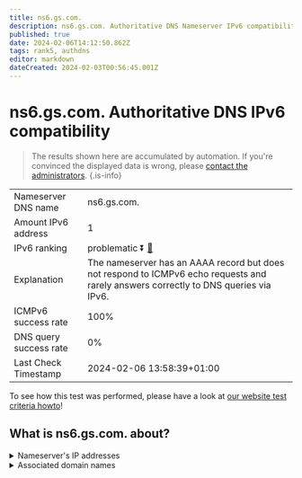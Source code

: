 ```yaml
---
title: ns6.gs.com.
description: ns6.gs.com. Authoritative DNS Nameserver IPv6 compatibility
published: true
date: 2024-02-06T14:12:50.862Z
tags: rank5, authdns
editor: markdown
dateCreated: 2024-02-03T00:56:45.001Z
---
```


# ns6.gs.com. Authoritative DNS IPv6 compatibility

> The results shown here are accumulated by automation. If you're convinced the displayed data is wrong, please [contact the administrators](/howto/chat). 
{.is-info}




|   |   |
| - | - |
| Nameserver DNS name | ns6.gs.com.
| Amount IPv6 address | 1
| IPv6 ranking | problematic :arrow_double_down: [🔗](/howto/ranking) |
| Explanation | The nameserver has an AAAA record but does not respond to ICMPv6 echo requests and rarely answers correctly to DNS queries via IPv6. |
| ICMPv6 success rate | 100%|
| DNS query success rate | 0% |
| Last Check Timestamp | 2024-02-06 13:58:39+01:00 |

To see how this test was performed, please have a look at [our website test criteria howto](/howto/testcriteria/authdns)!


## What is ns6.gs.com. about?




<details>
<summary>Nameserver's IP addresses</summary>

2620:4d:4000:6259:7:5:0:3

</details>



<details>
<summary>Associated domain names</summary>

www.goldmansachs.com

</details>
